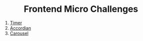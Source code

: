 <div align="center">
  <h1>Frontend Micro Challenges</h1>
</div>


1. [Timer](https://reactjs-component.herokuapp.com/timer)
2. [Accordian](https://reactjs-component.herokuapp.com/accordian)
3. [Carousel](https://reactjs-component.herokuapp.com/Carousel)
